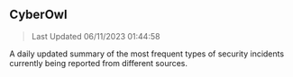 ## CyberOwl 
> Last Updated 06/11/2023 01:44:58 


A daily updated summary of the most frequent types of security incidents currently being reported from different sources.

